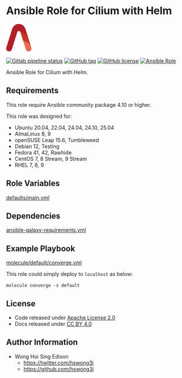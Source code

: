 # Ansible Role for Cilium with Helm

<a href="https://alvistack.com" title="AlviStack" target="_blank"><img src="/alvistack.svg" height="75" alt="AlviStack"></a>

[![Gitlab pipeline status](https://img.shields.io/gitlab/pipeline/alvistack/ansible-role-helm_cilium/master)](https://gitlab.com/alvistack/ansible-role-helm_cilium/-/pipelines)
[![GitHub tag](https://img.shields.io/github/tag/alvistack/ansible-role-helm_cilium.svg)](https://github.com/alvistack/ansible-role-helm_cilium/tags)
[![GitHub license](https://img.shields.io/github/license/alvistack/ansible-role-helm_cilium.svg)](https://github.com/alvistack/ansible-role-helm_cilium/blob/master/LICENSE)
[![Ansible Role](https://img.shields.io/badge/galaxy-alvistack.helm_cilium-blue.svg)](https://galaxy.ansible.com/alvistack/helm_cilium)

Ansible Role for Cilium with Helm.

## Requirements

This role require Ansible community package 4.10 or higher.

This role was designed for:

- Ubuntu 20.04, 22.04, 24.04, 24.10, 25.04
- AlmaLinux 8, 9
- openSUSE Leap 15.6, Tumbleweed
- Debian 12, Testing
- Fedora 41, 42, Rawhide
- CentOS 7, 8 Stream, 9 Stream
- RHEL 7, 8, 9

## Role Variables

[defaults/main.yml](defaults/main.yml)

## Dependencies

[ansible-galaxy-requirements.yml](ansible-galaxy-requirements.yml)

## Example Playbook

[molecule/default/converge.yml](molecule/default/converge.yml)

This role could simply deploy to `localhost` as below:

    molecule converge -s default

## License

- Code released under [Apache License 2.0](LICENSE)
- Docs released under [CC BY 4.0](http://creativecommons.org/licenses/by/4.0/)

## Author Information

- Wong Hoi Sing Edison
  - <https://twitter.com/hswong3i>
  - <https://github.com/hswong3i>
